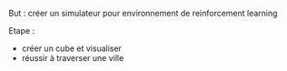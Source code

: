 But : créer un simulateur pour environnement de reinforcement learning 

Etape : 
- créer un cube et visualiser 
- réussir à traverser une ville 
